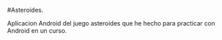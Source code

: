 #Asteroides.

Aplicacion Android del juego asteroides que he hecho para practicar con Android en un curso.
